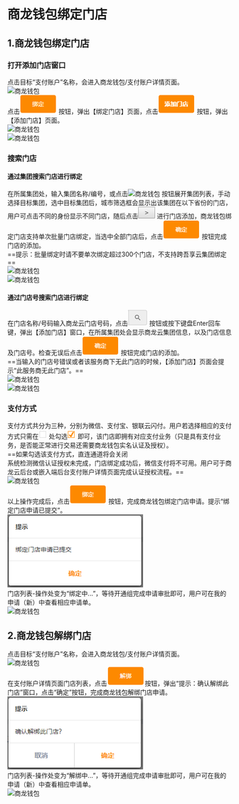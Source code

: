 # 商龙钱包绑定门店
## 1.商龙钱包绑定门店
### 打开添加门店窗口
点击目标“支付账户”名称，会进入商龙钱包/支付账户详情页面。  
![商龙钱包](picture\\商龙钱包\\82.png=-400)   
点击![商龙钱包](picture\\商龙钱包\\80.png) 按钮，弹出【绑定门店】页面，点击![商龙钱包](picture\\商龙钱包\\81.png) 按钮，弹出【添加门店】页面。     
![商龙钱包](picture\\商龙钱包\\83.png=-400)    
![商龙钱包](picture\\商龙钱包\\84.png=-400)       
### 搜索门店
#### 通过集团搜索门店进行绑定
在所属集团处，输入集团名称/编号，或点击![商龙钱包](picture\\商龙钱包\\85.png=20-20)  按钮展开集团列表，手动选择目标集团，选中目标集团后，城市筛选框会显示出该集团在以下省份的门店，用户可点击不同的身份显示不同门店，随后点击![商龙钱包](picture\\商龙钱包\\86.png) 进行门店添加，商龙钱包绑定门店支持单次批量门店绑定，当选中全部门店后，点击![商龙钱包](picture\\商龙钱包\\87.png) 按钮完成门店的添加。  
==提示：批量绑定时请不要单次绑定超过300个门店，不支持跨吾享云集团绑定==  
![商龙钱包](picture\\商龙钱包\\91.png=-400)   
![商龙钱包](picture\\商龙钱包\\92.png=-400)   
#### 通过门店号搜索门店进行绑定
在门店名称/号码输入商龙云门店号码，点击![商龙钱包](picture\\商龙钱包\\93.png) 按钮或按下键盘Enter回车键，弹出【添加门店】窗口，在所属集团处会显示商龙云集团信息，以及门店信息及门店号。检查无误后点击![商龙钱包](picture\\商龙钱包\\94.png) 按钮完成门店的添加。  
==当输入的门店号错误或者该服务商下无此门店的时候，【添加门店】页面会提示“此服务商无此门店”。==  
![商龙钱包](picture\\商龙钱包\\95.png=-400)   
![商龙钱包](picture\\商龙钱包\\96.png=-400)  

### 支付方式
支付方式共分为三种，分别为微信、支付宝、银联云闪付。用户若选择相应的支付方式只需在![商龙钱包](picture\\商龙钱包\\97.png)  处勾选![商龙钱包](picture\\商龙钱包\\98.png)  即可，该门店即拥有对应支付业务（只是具有支付业务，是否能正常进行交易还需要商龙钱包实名认证及授权）。  
==如果勾选该支付方式，直连通道将会关闭  
系统检测微信认证授权未完成，门店绑定成功后，微信支付将不可用。用户可于商龙云后台或嵌入端后台支付账户详情页面完成认证授权流程。==  
![商龙钱包](picture\\商龙钱包\\100.png=-400)   
以上操作完成后，点击![商龙钱包](picture\\商龙钱包\\99.png)  按钮，完成商龙钱包绑定门店申请。提示“绑定门店申请已提交”。  
![商龙钱包](picture\\商龙钱包\\101.png)  
门店列表-操作处变为“绑定中...”，等待开通组完成申请审批即可，用户可在我的申请（新）中查看相应申请单。  
![商龙钱包](picture\\商龙钱包\\102.png=-400)  
## 2.商龙钱包解绑门店
点击目标“支付账户”名称，会进入商龙钱包/支付账户详情页面。  
![商龙钱包](picture\\商龙钱包\\104.png=-400)   
在支付账户详情页面门店列表，点击![商龙钱包](picture\\商龙钱包\\103.png)按钮，弹出“提示：确认解绑此门店”窗口，点击“确定”按钮，完成商龙钱包解绑门店申请。  
![商龙钱包](picture\\商龙钱包\\105.png)  
门店列表-操作处变为“解绑中...”，等待开通组完成申请审批即可，用户可在我的申请（新）中查看相应申请单。  
![商龙钱包](picture\\商龙钱包\\106.png=-400)  